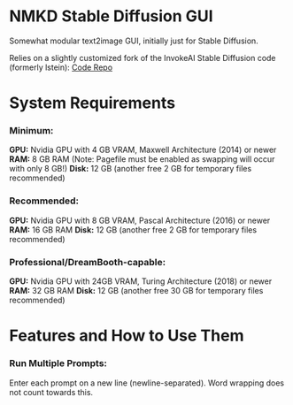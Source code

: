 # NMKD Stable Diffusion GUI
Somewhat modular text2image GUI, initially just for Stable Diffusion.

Relies on a slightly customized fork of the InvokeAI Stable Diffusion code (formerly lstein): [Code Repo](https://github.com/n00mkrad/stable-diffusion-cust/commits/main)



# System Requirements

### Minimum:

**GPU:** Nvidia GPU with 4 GB VRAM, Maxwell Architecture (2014) or newer
**RAM:** 8 GB RAM (Note: Pagefile must be enabled as swapping will occur with only 8 GB!)
**Disk:** 12 GB (another free 2 GB for temporary files recommended)

### Recommended:

**GPU:** Nvidia GPU with 8 GB VRAM, Pascal Architecture (2016) or newer
**RAM:** 16 GB RAM
**Disk:** 12 GB (another free 2 GB for temporary files recommended)

### Professional/DreamBooth-capable:

**GPU:** Nvidia GPU with 24GB VRAM, Turing Architecture (2018) or newer
**RAM:** 32 GB RAM
**Disk:** 12 GB (another free 30 GB for temporary files recommended)

# Features and How to Use Them

### Run Multiple Prompts:

Enter each prompt on a new line (newline-separated). Word wrapping does not count towards this.
